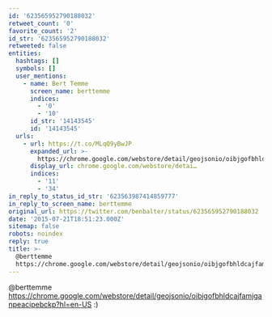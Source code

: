 ```yaml
---
id: '623565952790188032'
retweet_count: '0'
favorite_count: '2'
id_str: '623565952790188032'
retweeted: false
entities:
  hashtags: []
  symbols: []
  user_mentions:
    - name: Bert Temme
      screen_name: berttemme
      indices:
        - '0'
        - '10'
      id_str: '14143545'
      id: '14143545'
  urls:
    - url: https://t.co/MLqQ9yBwJP
      expanded_url: >-
        https://chrome.google.com/webstore/detail/geojsonio/oibjgofbhldcajfamjganpeacipebckp?hl=en-US
      display_url: chrome.google.com/webstore/detai…
      indices:
        - '11'
        - '34'
in_reply_to_status_id_str: '623563987414859777'
in_reply_to_screen_name: berttemme
original_url: https://twitter.com/benbalter/status/623565952790188032
date: '2015-07-21T18:51:23.000Z'
sitemap: false
robots: noindex
reply: true
title: >-
  @berttemme
  https://chrome.google.com/webstore/detail/geojsonio/oibjgofbhldcajfamjganpeacipebckp?hl=en-US…
---
```


@berttemme https://chrome.google.com/webstore/detail/geojsonio/oibjgofbhldcajfamjganpeacipebckp?hl=en-US :)
